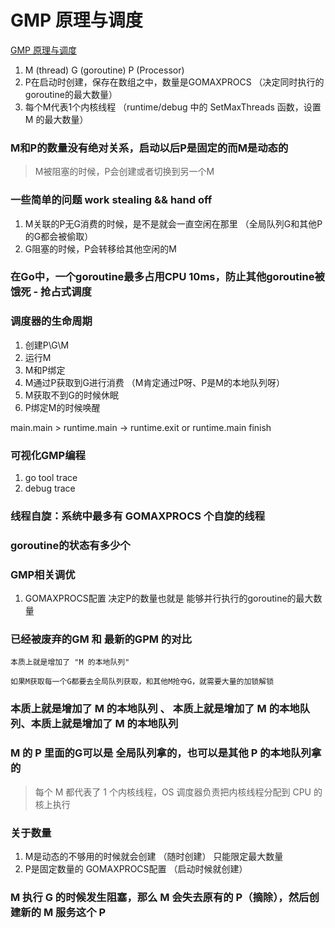 # GMP 原理与调度

[GMP 原理与调度](https://www.topgoer.com/%E5%B9%B6%E5%8F%91%E7%BC%96%E7%A8%8B/GMP%E5%8E%9F%E7%90%86%E4%B8%8E%E8%B0%83%E5%BA%A6.html)

1. M (thread)  G (goroutine) P (Processor)
2. P在启动时创建，保存在数组之中，数量是GOMAXPROCS （决定同时执行的goroutine的最大数量）
3. 每个M代表1个内核线程 （runtime/debug 中的 SetMaxThreads 函数，设置 M 的最大数量）

### M和P的数量没有绝对关系，启动以后P是固定的而M是动态的

> M被阻塞的时候，P会创建或者切换到另一个M

### 一些简单的问题 work stealing && hand off

1. M关联的P无G消费的时候，是不是就会一直空闲在那里 （全局队列G和其他P的G都会被偷取）
2. G阻塞的时候，P会转移给其他空闲的M

### 在Go中，一个goroutine最多占用CPU 10ms，防止其他goroutine被饿死 - 抢占式调度

### 调度器的生命周期

1. 创建P\G\M
2. 运行M
3. M和P绑定
4. M通过P获取到G进行消费 （M肯定通过P呀、P是M的本地队列呀）
5. M获取不到G的时候休眠
6. P绑定M的时候唤醒

main.main > runtime.main -> runtime.exit or runtime.main finish

### 可视化GMP编程
1. go tool trace
2. debug trace

### 线程自旋：系统中最多有 GOMAXPROCS 个自旋的线程

### goroutine的状态有多少个

### GMP相关调优

1. GOMAXPROCS配置 决定P的数量也就是  能够并行执行的goroutine的最大数量


### 已经被废弃的GM 和 最新的GPM 的对比 
```
本质上就是增加了 "M 的本地队列"

如果M获取每一个G都要去全局队列获取，和其他M抢夺G，就需要大量的加锁解锁
```

### 本质上就是增加了 M 的本地队列 、 本质上就是增加了 M 的本地队列、本质上就是增加了 M 的本地队列

### M 的 P 里面的G可以是 全局队列拿的，也可以是其他 P 的本地队列拿的

> 每个 M 都代表了 1 个内核线程，OS 调度器负责把内核线程分配到 CPU 的核上执行


### 关于数量

1. M是动态的不够用的时候就会创建 （随时创建） 只能限定最大数量
2. P是固定数量的 GOMAXPROCS配置 （启动时候就创建）

### M 执行 G 的时候发生阻塞，那么 M 会失去原有的 P（摘除），然后创建新的 M 服务这个 P